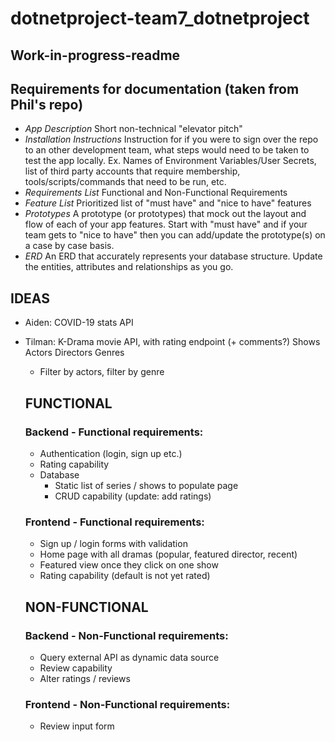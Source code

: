 # dotnetproject-team7_dotnetproject

## Work-in-progress-readme

## Requirements for documentation (taken from Phil's repo)

-   _App Description_
    Short non-technical "elevator pitch"
-   _Installation Instructions_
    Instruction for if you were to sign over the repo to an other development team, what steps would need to be taken to test the app locally. Ex. Names of Environment Variables/User Secrets, list of third party accounts that require membership, tools/scripts/commands that need to be run, etc.
-   _Requirements List_
    Functional and Non-Functional Requirements
-   _Feature List_
    Prioritized list of "must have" and "nice to have" features
-   _Prototypes_
    A prototype (or prototypes) that mock out the layout and flow of each of your app features. Start with "must have" and if your team gets to "nice to have" then you can add/update the prototype(s) on a case by case basis.
-   _ERD_
    An ERD that accurately represents your database structure. Update the entities, attributes and relationships as you go.

## IDEAS

-   Aiden: COVID-19 stats API
-   Tilman: K-Drama movie API, with rating endpoint (+ comments?)
    Shows
    Actors
    Directors
    Genres

    -   Filter by actors, filter by genre

    ## FUNCTIONAL

    ### Backend - Functional requirements:

    -   Authentication (login, sign up etc.)
    -   Rating capability
    -   Database
        -   Static list of series / shows to populate page
        -   CRUD capability (update: add ratings)

    ### Frontend - Functional requirements:

    -   Sign up / login forms with validation
    -   Home page with all dramas (popular, featured director, recent)
    -   Featured view once they click on one show
    -   Rating capability (default is not yet rated)

    ## NON-FUNCTIONAL

    ### Backend - Non-Functional requirements:

    -   Query external API as dynamic data source
    -   Review capability
    -   Alter ratings / reviews

    ### Frontend - Non-Functional requirements:

    -   Review input form
